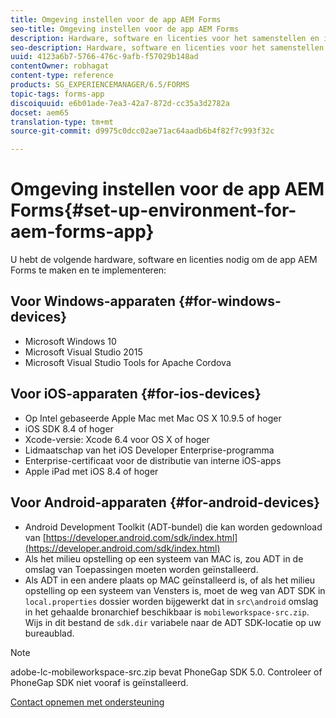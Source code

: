 ```yaml
---
title: Omgeving instellen voor de app AEM Forms
seo-title: Omgeving instellen voor de app AEM Forms
description: Hardware, software en licenties voor het samenstellen en implementeren van de AEM Forms-app.
seo-description: Hardware, software en licenties voor het samenstellen en implementeren van de AEM Forms-app.
uuid: 4123a6b7-5766-476c-9afb-f57029b148ad
contentOwner: robhagat
content-type: reference
products: SG_EXPERIENCEMANAGER/6.5/FORMS
topic-tags: forms-app
discoiquuid: e6b01ade-7ea3-42a7-872d-cc35a3d2782a
docset: aem65
translation-type: tm+mt
source-git-commit: d9975c0dcc02ae71ac64aadb6b4f82f7c993f32c

---
```



# Omgeving instellen voor de app AEM Forms{#set-up-environment-for-aem-forms-app}

U hebt de volgende hardware, software en licenties nodig om de app AEM Forms te maken en te implementeren:

## Voor Windows-apparaten {#for-windows-devices}

* Microsoft Windows 10
* Microsoft Visual Studio 2015
* Microsoft Visual Studio Tools for Apache Cordova

## Voor iOS-apparaten {#for-ios-devices}

* Op Intel gebaseerde Apple Mac met Mac OS X 10.9.5 of hoger
* iOS SDK 8.4 of hoger
* Xcode-versie: Xcode 6.4 voor OS X of hoger
* Lidmaatschap van het iOS Developer Enterprise-programma
* Enterprise-certificaat voor de distributie van interne iOS-apps
* Apple iPad met iOS 8.4 of hoger

## Voor Android-apparaten {#for-android-devices}

* Android Development Toolkit (ADT-bundel) die kan worden gedownload van [https://developer.android.com/sdk/index.html](https://developer.android.com/sdk/index.html)
* Als het milieu opstelling op een systeem van MAC is, zou ADT in de omslag van Toepassingen moeten worden geïnstalleerd.
* Als ADT in een andere plaats op MAC geïnstalleerd is, of als het milieu opstelling op een systeem van Vensters is, moet de weg van ADT SDK in `local.properties` dossier worden bijgewerkt dat in `src\android` omslag in het gehaalde bronarchief beschikbaar is `mobileworkspace-src.zip`. Wijs in dit bestand de `sdk.dir` variabele naar de ADT SDK-locatie op uw bureaublad.

>[!NOTE]
>
>adobe-lc-mobileworkspace-src.zip bevat PhoneGap SDK 5.0. Controleer of PhoneGap SDK niet vooraf is geïnstalleerd.

[Contact opnemen met ondersteuning](https://www.adobe.com/account/sign-in.supportportal.html)
